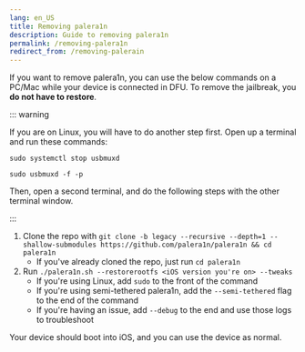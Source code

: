 ```yaml
---
lang: en_US
title: Removing palera1n
description: Guide to removing palera1n
permalink: /removing-palera1n
redirect_from: /removing-palerain
---
```


If you want to remove palera1n, you can use the below commands on a PC/Mac while your device is connected in DFU. To remove the jailbreak, you **do not have to restore**.

::: warning

If you are on Linux, you will have to do another step first. Open up a terminal and run these commands:

`sudo systemctl stop usbmuxd`

`sudo usbmuxd -f -p`

Then, open a second terminal, and do the following steps with the other terminal window.

:::

1. Clone the repo with `git clone -b legacy --recursive --depth=1 --shallow-submodules https://github.com/palera1n/palera1n && cd palera1n`
    - If you've already cloned the repo, just run `cd palera1n`
2. Run `./palera1n.sh --restorerootfs <iOS version you're on> --tweaks`
    - If you're using Linux, add `sudo` to the front of the command
    - If you're using semi-tethered palera1n, add the `--semi-tethered` flag to the end of the command
    - If you're having an issue, add `--debug` to the end and use those logs to troubleshoot

Your device should boot into iOS, and you can use the device as normal.

